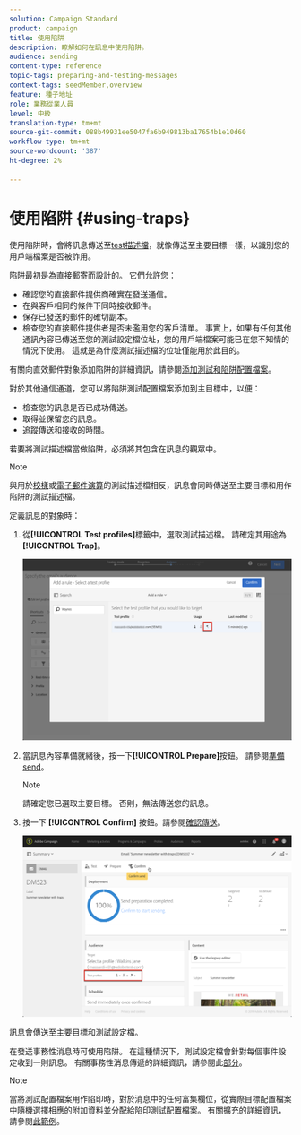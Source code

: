 ```yaml
---
solution: Campaign Standard
product: campaign
title: 使用陷阱
description: 瞭解如何在訊息中使用陷阱。
audience: sending
content-type: reference
topic-tags: preparing-and-testing-messages
context-tags: seedMember,overview
feature: 種子地址
role: 業務從業人員
level: 中級
translation-type: tm+mt
source-git-commit: 088b49931ee5047fa6b949813ba17654b1e10d60
workflow-type: tm+mt
source-wordcount: '387'
ht-degree: 2%

---
```



# 使用陷阱 {#using-traps}

使用陷阱時，會將訊息傳送至[test描述檔](../../audiences/using/managing-test-profiles.md)，就像傳送至主要目標一樣，以識別您的用戶端檔案是否被詐用。

陷阱最初是為直接郵寄而設計的。 它們允許您：

* 確認您的直接郵件提供商確實在發送通信。
* 在與客戶相同的條件下同時接收郵件。
* 保存已發送的郵件的確切副本。
* 檢查您的直接郵件提供者是否未濫用您的客戶清單。 事實上，如果有任何其他通訊內容已傳送至您的測試設定檔位址，您的用戶端檔案可能已在您不知情的情況下使用。 這就是為什麼測試描述檔的位址僅能用於此目的。

有關向直效郵件對象添加陷阱的詳細資訊，請參閱[添加測試和陷阱配置檔案](../../channels/using/defining-the-direct-mail-audience.md#adding-test-and-trap-profiles)。

對於其他通信通道，您可以將陷阱測試配置檔案添加到主目標中，以便：

* 檢查您的訊息是否已成功傳送。
* 取得並保留您的訊息。
* 追蹤傳送和接收的時間。

若要將測試描述檔當做陷阱，必須將其包含在訊息的觀眾中。

>[!NOTE]
>
>與用於[校樣](../../sending/using/sending-proofs.md)或[電子郵件演算](../../sending/using/email-rendering.md)的測試描述檔相反，訊息會同時傳送至主要目標和用作陷阱的測試描述檔。

定義訊息的對象時：

1. 從&#x200B;**[!UICONTROL Test profiles]**&#x200B;標籤中，選取測試描述檔。 請確定其用途為&#x200B;**[!UICONTROL Trap]**。

   ![](assets/trap_select.png)

1. 當訊息內容準備就緒後，按一下&#x200B;**[!UICONTROL Prepare]**&#x200B;按鈕。 請參閱[準備send](../../sending/using/preparing-the-send.md)。
   >[!NOTE]
   >
   >請確定您已選取主要目標。 否則，無法傳送您的訊息。

1. 按一下 **[!UICONTROL Confirm]** 按鈕。請參閱[確認傳送](../../sending/using/confirming-the-send.md)。

   ![](assets/trap_confirm.png)

訊息會傳送至主要目標和測試設定檔。

在發送事務性消息時可使用陷阱。 在這種情況下，測試設定檔會針對每個事件設定收到一則訊息。 有關事務性消息傳遞的詳細資訊，請參閱此[部分](../../channels/using/getting-started-with-transactional-msg.md)。

>[!NOTE]
>
>當將測試配置檔案用作陷印時，對於消息中的任何富集欄位，從實際目標配置檔案中隨機選擇相應的附加資料並分配給陷印測試配置檔案。 有關擴充的詳細資訊，請參閱[此範例](../../automating/using/enriching-profile-data-file.md)。
